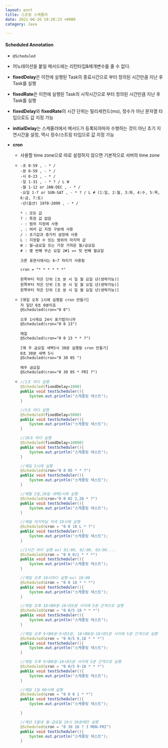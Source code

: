 ```yaml
---
layout: post
title: 스프링 스케줄러
date: 2021-06-26 19:20:23 +0900
category: Java

---
```


#### Scheduled Annotation

- `@Scheduled`

- 어노테이션을 붙일 메서드에는 리턴타입&매개변수를 줄 수 없다.

- **fixedDelay**은 이전에 실행된 Task의 종료시간으로 부터 정의된 시간만큼 지난 후 Task를 실행

- **fixedRate**은 이전에 실행된 Task의 시작시간으로 부터 정의된 시간만큼 지난 후 Task를 실행

- **fixedDelay**와 **fixedRate**의 시간 단위는 밀리세컨드(ms), 정수가 아닌 문자열 타입으로도 값 지정 가능

- **initialDelay**는 스케줄러에서 메서드가 등록되자마자 수행하는 것이 아닌 초기 지연시간을 설정, 역시 정수/스트링 타입으로 값 지정 가능

- **cron**

  - 사용할 time zone으로 따로 설정하지 않으면 기본적으로 서버의 time zone

  - ```
    -초 0-59 , - * / 
    -분 0-59 , - * / 
    -시 0-23 , - * / 
    -일 1-31 , - * ? / L W
    -월 1-12 or JAN-DEC , - * / 
    -요일 1-7 or SUN-SAT , - * ? / L # (1:일, 2:월, 3:화, 4:수, 5:목, 6:금, 7:토)
    -년(옵션) 1970-2099 , - * /
      
    * : 모든 값
    ? : 특정 값 없음
    - : 범위 지정에 사용
    , : 여러 값 지정 구분에 사용
    / : 초기값과 증가치 설정에 사용
    L : 지정할 수 있는 범위의 마지막 값
    W : 월~금요일 또는 가장 가까운 월/금요일
    # : 몇 번째 무슨 요일 2#1 => 첫 번째 월요일
    
    크론 표현식에서는 6~7 자리가 사용됨
    
    cron = "* * * * * *"
    
    왼쪽부터 작은 단위 [초 분 시 일 월 요일 년(생략가능)]
    왼쪽부터 작은 단위 [초 분 시 일 월 요일 년(생략가능)]
    왼쪽부터 작은 단위 [초 분 시 일 월 요일 년(생략가능)]
    ```

  - ```
    [매일 오후 1시에 실행할 cron 만들기]
    자 일단 0초 0분이죠
    @Scheduled(cron="0 0")
    
    오후 1시래요 24시 표기법이니까
    @Scheduled(cron="0 0 13")
    
    매일
    @Scheduled(cron="0 0 13 * * ?")
    
    [매 주 금요일 새벽5시 30분 실행할 cron 만들기]
    0초 30분 새벽 5시
    @Scheduled(cron="0 30 05 ")
    
    매주 금요일
    @Scheduled(cron="0 30 05 * FRI ?")
    ```

  - ```java
    //1초 마다 실행
    @Scheduled(fixedDelay=1000)
    public void testScheduler(){
        System.out.println("스케줄링 테스트");
    }
    
    //5초 마다 실행
    @Scheduled(fixedDelay=5000)
    public void testScheduler(){
        System.out.println("스케줄링 테스트");
    }
    
    //10초 마다 실행
    @Scheduled(fixedDelay=10000)
    public void testScheduler(){
        System.out.println("스케줄링 테스트");
    }
    
    //매일 5시에 실행
    @Scheduled(cron="0 0 05 * * ?")
    public void testScheduler(){
        System.out.println("스케줄링 테스트");
    }
    
    //매월 2일,20일 새벽2시에 실행
    @Scheduled(cron="0 0 02 2,20 * ?")
    public void testScheduler(){
        System.out.println("스케줄링 테스트");
    }
    
    //매월 마지막날 저녁 10시에 실행
    @Scheduled(cron = "0 0 10 L * ?")
    public void testScheduler(){
        System.out.println("스케줄링 테스트");
    }
    
    //1시간 마다 실행 ex) 01:00, 02:00, 03:00....
    @Scheduled(cron = "0 0 0/1 * * *")
    public void testScheduler(){
        System.out.println("스케줄링 테스트");
    }
    
    //매일 오후 18시마다 실행 ex) 18:00
    @Scheduled(cron = "0 0 18 * * *")
    public void testScheduler(){
        System.out.println("스케줄링 테스트");
    }
    
    //매일 오후 18시00분-18시55분 사이에 5분 간격으로 실행
    @Scheduled(cron = "0 0/5 18 * * *")
    public void testScheduler(){
        System.out.println("스케줄링 테스트");
    }
    
    //매일 오후 9시00분-9시55분, 18시00분-18시55분 사이에 5분 간격으로 실행
    @Scheduled(cron = "0 0/5 9,18 * * *")
    public void testScheduler(){
        System.out.println("스케줄링 테스트");
    }
    
    //매일 오후 9시00분-18시55분 사이에 5분 간격으로 실행
    @Scheduled(cron = "0 0/5 9-18 * * *")
    public void testScheduler(){
        System.out.println("스케줄링 테스트");
    }
    
    //매달 1일 00시에 실행
    @Scheduled(cron = "0 0 0 1 * *")
    public void testScheduler(){
        System.out.println("스케줄링 테스트");
    
    }
    
    //매년 3월내 월-금요일 10시 30분에만 실행
    @Scheduled(cron = "0 30 10 ? 3 MON-FRI")
    public void testScheduler(){
        System.out.println("스케줄링 테스트");
    }
    ```

  

